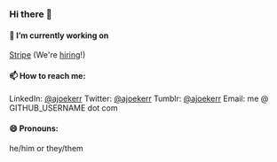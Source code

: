 ### Hi there 👋

#### 🔭 I’m currently working on

[Stripe](https://stripe.com) (We're [hiring](https://stripe.com/jobs)!)

#### 📫 How to reach me:

LinkedIn: [@ajoekerr](https://linkedin.com/in/ajoekerr)
Twitter: [@ajoekerr](https://twitter.com/@ajoekerr)
Tumblr: [@ajoekerr](https://ajoekerr.tumblr.com)
Email: me @ GITHUB_USERNAME dot com

#### 😄 Pronouns:

he/him or they/them
